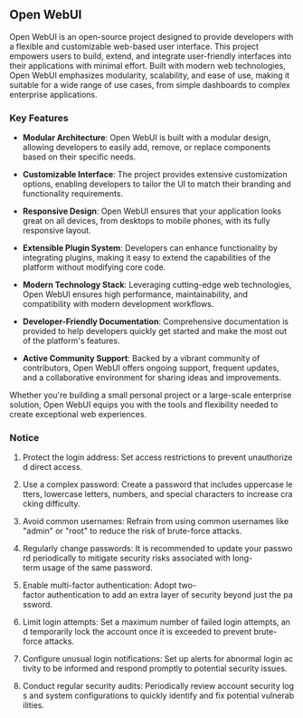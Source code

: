 ## Open WebUI

Open WebUI is an open-source project designed to provide developers with a flexible and customizable web-based user interface. This project empowers users to build, extend, and integrate user-friendly interfaces into their applications with minimal effort. Built with modern web technologies, Open WebUI emphasizes modularity, scalability, and ease of use, making it suitable for a wide range of use cases, from simple dashboards to complex enterprise applications.

### Key Features

- **Modular Architecture**: Open WebUI is built with a modular design, allowing developers to easily add, remove, or replace components based on their specific needs.
  
- **Customizable Interface**: The project provides extensive customization options, enabling developers to tailor the UI to match their branding and functionality requirements.

- **Responsive Design**: Open WebUI ensures that your application looks great on all devices, from desktops to mobile phones, with its fully responsive layout.

- **Extensible Plugin System**: Developers can enhance functionality by integrating plugins, making it easy to extend the capabilities of the platform without modifying core code.

- **Modern Technology Stack**: Leveraging cutting-edge web technologies, Open WebUI ensures high performance, maintainability, and compatibility with modern development workflows.

- **Developer-Friendly Documentation**: Comprehensive documentation is provided to help developers quickly get started and make the most out of the platform's features.

- **Active Community Support**: Backed by a vibrant community of contributors, Open WebUI offers ongoing support, frequent updates, and a collaborative environment for sharing ideas and improvements.

Whether you're building a small personal project or a large-scale enterprise solution, Open WebUI equips you with the tools and flexibility needed to create exceptional web experiences.

### Notice

1.  Protect the login address: Set access restrictions to prevent unauthorized direct access.
    
2.  Use a complex password: Create a password that includes uppercase letters, lowercase letters, numbers, and special characters to increase cracking difficulty.
    
3.  Avoid common usernames: Refrain from using common usernames like "admin" or "root" to reduce the risk of brute-force attacks.
    
4.  Regularly change passwords: It is recommended to update your password periodically to mitigate security risks associated with long-term usage of the same password.
    
5.  Enable multi-factor authentication: Adopt two-factor authentication to add an extra layer of security beyond just the password.
    
6.  Limit login attempts: Set a maximum number of failed login attempts, and temporarily lock the account once it is exceeded to prevent brute-force attacks.
    
7.  Configure unusual login notifications: Set up alerts for abnormal login activity to be informed and respond promptly to potential security issues.
    
8.  Conduct regular security audits: Periodically review account security logs and system configurations to quickly identify and fix potential vulnerabilities.
        
